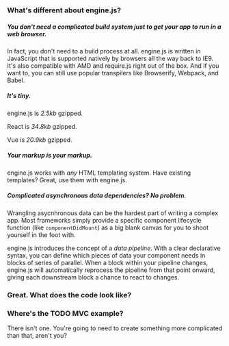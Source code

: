 ### What's different about engine.js?

##### You don't need a complicated build system just to get your app to run in a web browser.

In fact, you don't need to a build process at all. engine.js is written in JavaScript that is supported natively by browsers all the way back to IE9. It's also compatible with AMD and require.js right out of the box. And if you want to, you can still use popular transpilers like Browserify, Webpack, and Babel.

##### It's tiny.

engine.js is _2.5kb_ gzipped.

React is _34.8kb_ gzipped.

Vue is _20.9kb_ gzipped.

##### Your markup is your markup.

engine.js works with _any_ HTML templating system. Have existing templates? Great, use them with engine.js.

##### Complicated asynchronous data dependencies? No problem.

Wrangling asycnhronous data can be the hardest part of writing a complex app.  Most frameworks simply provide a specific component lifecycle function (like `componentDidMount`) as a big blank canvas for you to shoot yourself in the foot with.

engine.js introduces the concept of a _data pipeline_. With a clear declarative syntax, you can define which pieces of data your component needs in blocks of series of parallel. When a block within your pipeline changes, engine.js will automatically reprocess the pipeline from that point onward, giving each downstream block a chance to react to changes.

### Great. What does the code look like?

### Where's the TODO MVC example?

There isn't one.  You're going to need to create something more complicated than that, aren't you?
